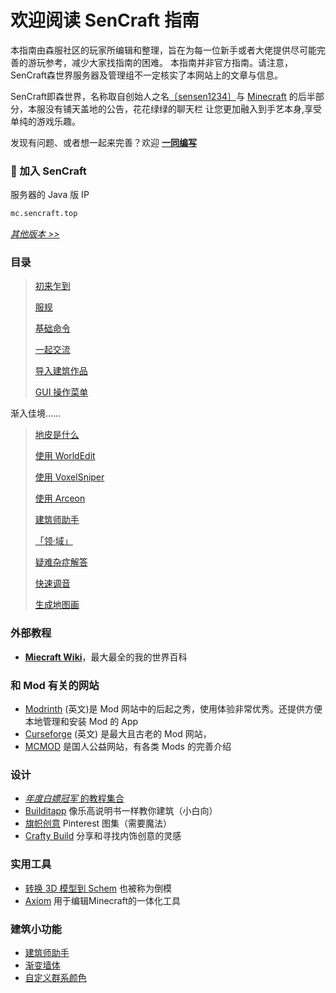 # 欢迎阅读 SenCraft 指南

本指南由森服社区的玩家所编辑和整理，旨在为每一位新手或者大佬提供尽可能完善的游玩参考，减少大家找指南的困难。
本指南并非官方指南。请注意，SenCraft森世界服务器及管理组不一定核实了本网站上的文章与信息。

SenCraft即森世界，名称取自创始人之名[〔sensen1234〕](https://space.bilibili.com/356228632)与 [Minecraft](https://minecraft.wiki) 的后半部分，本服没有铺天盖地的公告，花花绿绿的聊天栏
让您更加融入到手艺本身,享受单纯的游戏乐趣。


发现有问题、或者想一起来完善？欢迎 [**一同编写**](https://github.com/Lala-0x3f/SenCraft-guide)

### 🧭 加入 SenCraft
服务器的 Java 版 IP
```bash [Minecraft]
mc.sencraft.top
```

[*其他版本 >>*](base#服务器地址)

### 目录

> [初来乍到](./2.base.md)
>
> [服规](./8.rule.md)
>
> [基础命令](./4.commands.md)
>
> [一起交流](./3.chatting.md)
>
> [导入建筑作品](./5.import-export.md#导入)
>
> [GUI 操作菜单](./6.shop.md)

渐入佳境......

> [地皮是什么](../plots)
>
> [使用 WorldEdit](../we)
>
> [使用 VoxelSniper](../vs)
>
> [使用 Arceon](../arceon)
>
> [建筑师助手](../builder-helper)
>
> [「领·域」](../worlds/realms)
>
> [疑难杂症解答](../problem)
>
> [快速调音](../10.redstone/tuna.md)
>
> [生成地图画](../6.other/6.ImageMap.md)

### 外部教程

- [**Miecraft Wiki**](https://zh.minecraft.wiki/w/Minecraft_Wiki)，最大最全的我的世界百科

### 和 Mod 有关的网站

- [Modrinth](https://modrinth.com/) (英文)是 Mod 网站中的后起之秀，使用体验非常优秀。还提供方便本地管理和安装 Mod 的 App
- [Curseforge](https://www.curseforge.com/minecraft) (英文) 是最大且古老的 Mod 网站，
- [MCMOD](https://www.mcmod.cn/) 是国人公益网站，有各类 Mods 的完善介绍

### 设计

- [*年度白嫖冠军* 的教程集合](https://space.bilibili.com/437268866/favlist?fid=3833801866&ftype=create)
- [Builditapp](https://builditapp.com/) 像乐高说明书一样教你建筑（小白向）
- [旗帜创意](https://www.pinterest.com/yusei5d5d/mc-banners/) Pinterest 图集（需要魔法）
- [Crafty Build](https://www.crafty.build/) 分享和寻找内饰创意的灵感

### 实用工具

- [转换 3D 模型到 Schem](https://objtoschematic.com/) 也被称为倒模
- [Axiom](https://axiom.moulberry.com/) 用于编辑Minecraft的一体化工具

### 建筑小功能
- [建筑师助手](../7.builder-helper/1.home.md)
- [渐变墙体](../6.other/1.nextcolor.md)
- [自定义群系颜色](../6.other/2.CustomBiomeColors.md)

